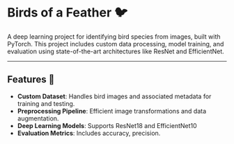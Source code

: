 # Birds of a Feather 🐦

A deep learning project for identifying bird species from images, built with PyTorch. This project includes custom data processing, model training, and evaluation using state-of-the-art architectures like ResNet and EfficientNet.

---

## Features 🚀
- **Custom Dataset**: Handles bird images and associated metadata for training and testing.
- **Preprocessing Pipeline**: Efficient image transformations and data augmentation.
- **Deep Learning Models**: Supports ResNet18 and EfficientNet10
- **Evaluation Metrics**: Includes accuracy, precision. 

